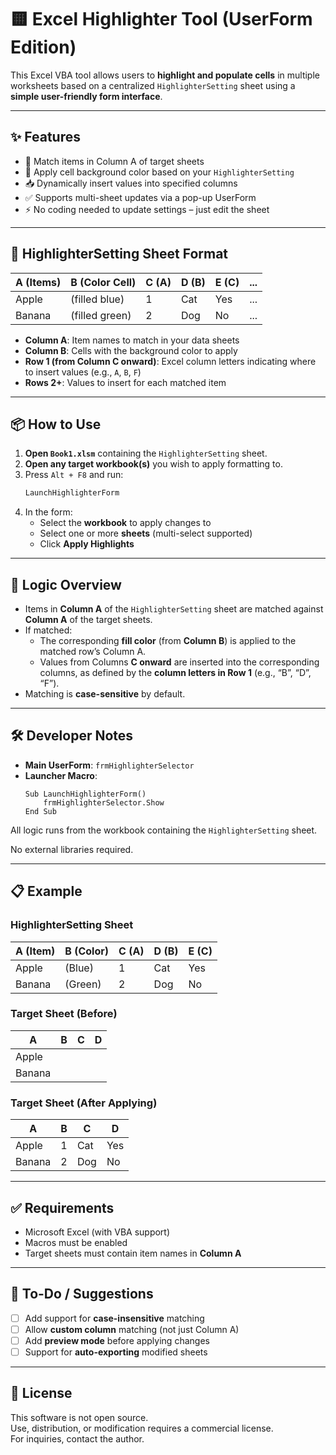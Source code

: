# 🟨 Excel Highlighter Tool (UserForm Edition)

This Excel VBA tool allows users to **highlight and populate cells** in multiple worksheets based on a centralized `HighlighterSetting` sheet using a **simple user-friendly form interface**.

---

## ✨ Features

- 🎯 Match items in Column A of target sheets
- 🎨 Apply cell background color based on your `HighlighterSetting`
- 📥 Dynamically insert values into specified columns
- ✅ Supports multi-sheet updates via a pop-up UserForm
- ⚡ No coding needed to update settings – just edit the sheet

---

## 📄 HighlighterSetting Sheet Format

| A (Items) | B (Color Cell) | C (A) | D (B) | E (C) | ... |
|-----------|----------------|-------|-------|-------|-----|
| Apple     | (filled blue)  | 1     | Cat   | Yes   | ... |
| Banana    | (filled green) | 2     | Dog   | No    | ... |

- **Column A**: Item names to match in your data sheets
- **Column B**: Cells with the background color to apply
- **Row 1 (from Column C onward)**: Excel column letters indicating where to insert values (e.g., `A`, `B`, `F`)
- **Rows 2+**: Values to insert for each matched item

---

## 📦 How to Use

1. **Open `Book1.xlsm`** containing the `HighlighterSetting` sheet.
2. **Open any target workbook(s)** you wish to apply formatting to.
3. Press `Alt + F8` and run:
   ```vb
   LaunchHighlighterForm
4. In the form:
   - Select the **workbook** to apply changes to
   - Select one or more **sheets** (multi-select supported)
   - Click **Apply Highlights**

---

## 🧠 Logic Overview

- Items in **Column A** of the `HighlighterSetting` sheet are matched against **Column A** of the target sheets.
- If matched:
  - The corresponding **fill color** (from **Column B**) is applied to the matched row’s Column A.
  - Values from Columns **C onward** are inserted into the corresponding columns, as defined by the **column letters in Row 1** (e.g., “B”, “D”, “F”).
- Matching is **case-sensitive** by default.

---

## 🛠 Developer Notes

- **Main UserForm**: `frmHighlighterSelector`
- **Launcher Macro**:
  ```vba
  Sub LaunchHighlighterForm()
      frmHighlighterSelector.Show
  End Sub
All logic runs from the workbook containing the `HighlighterSetting` sheet.

No external libraries required.

---

## 📋 Example

### HighlighterSetting Sheet

| A (Item) | B (Color) | C (A) | D (B) | E (C) |
|----------|-----------|--------|--------|--------|
| Apple    | (Blue)    | 1      | Cat    | Yes    |
| Banana   | (Green)   | 2      | Dog    | No     |

### Target Sheet (Before)

| A       | B | C | D |
|---------|---|---|---|
| Apple   |   |   |   |
| Banana  |   |   |   |

### Target Sheet (After Applying)

| A       | B | C   | D    |
|---------|---|-----|------|
| Apple   | 1 | Cat | Yes  |
| Banana  | 2 | Dog | No   |

---

## ✅ Requirements

- Microsoft Excel (with VBA support)
- Macros must be enabled
- Target sheets must contain item names in **Column A**

---

## 🚧 To-Do / Suggestions

- [ ] Add support for **case-insensitive** matching
- [ ] Allow **custom column** matching (not just Column A)
- [ ] Add **preview mode** before applying changes
- [ ] Support for **auto-exporting** modified sheets

---

## 📎 License

This software is not open source.  
Use, distribution, or modification requires a commercial license.  
For inquiries, contact the author.
